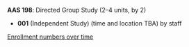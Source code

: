 **AAS 198**: Directed Group Study (2–4 units, by 2)

- **001** (Independent Study) (time and location TBA) by staff

[Enrollment numbers over time](./AAS198.tsv)
